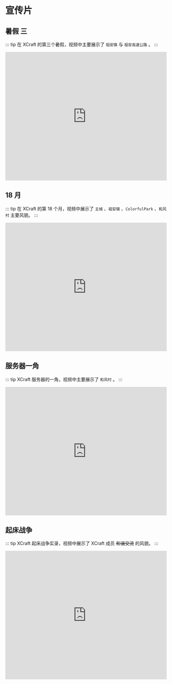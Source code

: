 # 宣传片

## 暑假 三

::: tip
在 XCraft 的第三个暑假，视频中主要展示了 `祖安镇` 与 `祖安高速公路` 。
:::

<div class="bilibili">
    <iframe src="https://player.bilibili.com/player.html?bvid=1fN4y1u7XQ&page=1&as_wide=1&high_quality=1&danmaku=0" allowfullscreen="allowfullscreen" width="100%" height="400" scrolling="no" frameborder="0" sandbox="allow-top-navigation allow-same-origin allow-forms allow-scripts">
    </iframe>
</div>

## 18 月

::: tip
在 XCraft 的第 18 个月，视频中展示了 `主城` 、`祖安镇` 、`ColorfulPark` 、`和风村` 主要风貌。
:::

<div class="bilibili">
    <iframe src="https://player.bilibili.com/player.html?bvid=1df4y1N7Dh&page=1&as_wide=1&high_quality=1&danmaku=0" allowfullscreen="allowfullscreen" width="100%" height="400" scrolling="no" frameborder="0" sandbox="allow-top-navigation allow-same-origin allow-forms allow-scripts">
    </iframe>
</div>

## 服务器一角

::: tip
XCraft 服务器的一角，视频中主要展示了 `和风村` 。
:::

<div class="bilibili">
    <iframe src="https://player.bilibili.com/player.html?bvid=1yf4y1a7s1&page=1&as_wide=1&high_quality=1&danmaku=0" allowfullscreen="allowfullscreen" width="100%" height="400" scrolling="no" frameborder="0" sandbox="allow-top-navigation allow-same-origin allow-forms allow-scripts">
    </iframe>
</div>

## 起床战争

::: tip
XCraft 起床战争实录，视频中展示了 XCraft 成员 ~~和谐交流~~ 的风貌。
:::

<div class="bilibili">
    <iframe src="https://player.bilibili.com/player.html?bvid=1xf4y19724&page=1&as_wide=1&high_quality=1&danmaku=0" allowfullscreen="allowfullscreen" width="100%" height="400" scrolling="no" frameborder="0" sandbox="allow-top-navigation allow-same-origin allow-forms allow-scripts">
    </iframe>
</div>